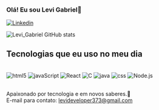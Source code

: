 ### Olá! Eu sou Levi Gabriel👋
[![Linkedin](https://img.shields.io/badge/LinkedIn-0077B5?style=for-the-badge&logo=linkedin&logoColor=white
)](https://www.linkedin.com/in/levi-gabriel-ufc-452091276/)

![Levi_Gabriel GitHub stats](https://github-readme-stats.vercel.app/api?username=LeviGabriel&show_icons=true&theme=cobalt)

## Tecnologias que eu uso no meu dia
<div style="display: inline_block"><br/>
    <img align="center" alt="html5" src="https://img.shields.io/badge/HTML5-E34F26?style=for-the-badge&logo=html5&logoColor=white"/>
    <img align="center" alt="javaScript" src="https://img.shields.io/badge/JavaScript-F7DF1E?style=for-the-badge&logo=javascript&logoColor=black"/>
    <img align="center" alt="React" src="https://img.shields.io/badge/React-20232A?style=for-the-badge&logo=react&logoColor=61DAFB"/>
    <img align="center" alt="C" src="https://img.shields.io/badge/C-00599C?style=for-the-badge&logo=c&logoColor=white"/>
     <img align="center" alt="java" src="https://img.shields.io/badge/Java-ED8B00?style=for-the-badge&logo=openjdk&logoColor=white"/>
     <img align="center" alt="css" src="https://img.shields.io/badge/CSS-239120?&style=for-the-badge&logo=css3&logoColor=white"/>
     <img align="center" alt="Node.js" src="https://img.shields.io/badge/Node.js-43853D?style=for-the-badge&logo=node.js&logoColor=white"/>
<div><br>

Apaixonado por tecnologia e em novos saberes.🫡<br>
E-mail para contato: levideveloper373@gmail.com

